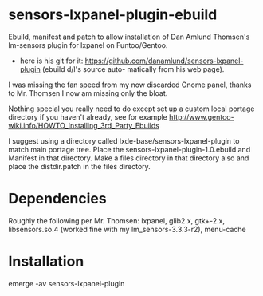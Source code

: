 sensors-lxpanel-plugin-ebuild
=============================

Ebuild, manifest and patch to allow installation of Dan Amlund Thomsen's lm-sensors plugin for lxpanel
on Funtoo/Gentoo.

- here is his git for it: https://github.com/danamlund/sensors-lxpanel-plugin (ebuild d/l's source auto-
matically from his web page).

I was missing the fan speed from my now discarded Gnome panel, thanks to Mr. Thomsen I now am missing 
only the bloat.

Nothing special you really need to do except set up a custom local portage directory if you haven't
already, see for example http://www.gentoo-wiki.info/HOWTO_Installing_3rd_Party_Ebuilds

I suggest using a directory called lxde-base/sensors-lxpanel-plugin to match main portage tree.  Place
the sensors-lxpanel-plugin-1.0.ebuild and Manifest in that directory.  Make a files directory in that
directory also and place the distdir.patch in the files directory.

Dependencies
============
Roughly the following per Mr. Thomsen:
lxpanel, glib2.x, gtk+-2.x, libsensors.so.4 (worked fine with my lm_sensors-3.3.3-r2), menu-cache
  
Installation
============
emerge -av sensors-lxpanel-plugin
